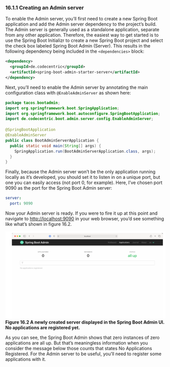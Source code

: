 ### 16.1.1 Creating an Admin server

To enable the Admin server, you’ll first need to create a new Spring Boot application and add the Admin server dependency to the project’s build. The Admin server is generally used as a standalone application, separate from any other application. Therefore, the easiest way to get started is to use the Spring Boot Initializr to create a new Spring Boot project and select the check box labeled Spring Boot Admin (Server). This results in the following dependency being included in the `<dependencies>` block:

```xml
<dependency>
  <groupId>de.codecentric</groupId>
  <artifactId>spring-boot-admin-starter-server</artifactId>
</dependency>
```

Next, you’ll need to enable the Admin server by annotating the main configuration class with `@EnableAdminServer` as shown here:

```java
package tacos.bootadmin;
import org.springframework.boot.SpringApplication;
import org.springframework.boot.autoconfigure.SpringBootApplication;
import de.codecentric.boot.admin.server.config.EnableAdminServer;

@SpringBootApplication
@EnableAdminServer
public class BootAdminServerApplication {
  public static void main(String[] args) {
    SpringApplication.run(BootAdminServerApplication.class, args);
  }
}
```

Finally, because the Admin server won’t be the only application running locally as it’s developed, you should set it to listen in on a unique port, but one you can easily access (not port 0, for example). Here, I’ve chosen port 9090 as the port for the Spring Boot Admin server:

```yaml
server:
  port: 9090
```

Now your Admin server is ready. If you were to fire it up at this point and navigate to <http://localhost:9090> in your web browser, you’d see something like what’s shown in figure 16.2.

![Figure 16.2](../../assets/16.2.png)
**Figure 16.2 A newly created server displayed in the Spring Boot Admin UI. No applications are registered yet.**

As you can see, the Spring Boot Admin shows that zero instances of zero applications are all up. But that’s meaningless information when you consider the message below those counts that states No Applications Registered. For the Admin server to be useful, you’ll need to register some applications with it.
